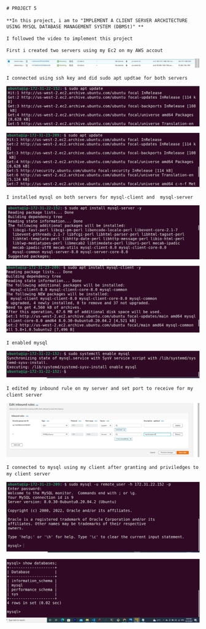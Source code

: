 	# PROJECT 5

	**In this project, i am to "IMPLEMENT A CLIENT SERVER ARCHITECTURE USING MYSQL DATABASE MANAGEMENT SYSTEM (DBMSt)" **



 `I followed the video to implement this project`
 
 `First i created two servers using my Ec2 on my AWS accout`

![alt text](./Images/1.Server%2BClient-Instance-Created.JPG)


 `I connected using ssh key and did sudo apt updtae for both servers`

![alt text](./Images/2.SudoAptUpdate.JPG)


![alt text](./Images/6.Did-SudoAptUpdate-On-My-Client-Server.JPG)


 `I installed mysql on both servers for mysql-client and  mysql-server`

![alt text](./Images/3.InstalledMysql-Server.JPG)


![alt text](./Images/7.Installed-Mysql_client.JPG)



 `I enabled mysql`

![alt text](./Images/4.EnabledMysql.JPG)


`I edited my inbound rule on my server and set port to receive for my client server`

 ![alt text](./Images/8.InboundRuleEdited.JPG)


 `I connected to mysql using my client after granting and priviledges to my client server`

 ![alt text](./Images/11.ConnectedToServer.JPG)


![alt text](./Images/12.ShowDataBase.JPG)











